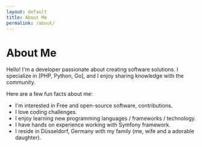 ```yaml
---
layout: default
title: About Me
permalink: /about/
---
```


# About Me

Hello! I'm a developer passionate about creating software solutions. I specialize in [PHP, Python, Go], and I enjoy sharing knowledge with the community.

Here are a few fun facts about me:
- I'm interested in Free and open-source software, contributions.
- I love coding challenges.
- I enjoy learning new programming languages / frameworks / technology.
- I have hands on experience working with Symfony framework.
- I reside in Düsseldorf, Germany with my family (me, wife and a adorable daughter).

